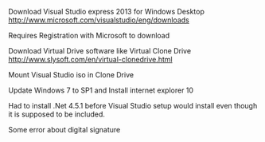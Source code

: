 Download Visual Studio express 2013 for Windows Desktop
http://www.microsoft.com/visualstudio/eng/downloads

Requires Registration with Microsoft to download

Download Virtual Drive software like Virtual Clone Drive 
http://www.slysoft.com/en/virtual-clonedrive.html

Mount Visual Studio iso in Clone Drive

Update Windows 7 to SP1 and Install internet explorer 10

Had to install .Net 4.5.1 before Visual Studio setup would install even though it is supposed to be included.

Some error about digital signature	